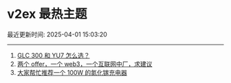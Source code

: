 # v2ex 最热主题

最近更新时间: 2025-04-01 15:03:20

--- 
1. [GLC 300 和 YU7 怎么选？](https://www.v2ex.com/t/1122433) 
2. [两个 offer，一个 web3，一个互联网中厂，求建议](https://www.v2ex.com/t/1122446) 
3. [大家帮忙推荐一个 100W 的氮化镓充电器](https://www.v2ex.com/t/1122457) 
